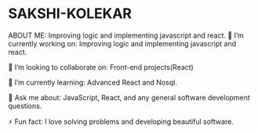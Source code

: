 # SAKSHI-KOLEKAR
ABOUT ME: Improving logic and implementing javascript and react.
🔭 I’m currently working on:
Improving logic and implementing javascript and react.

👯 I’m looking to collaborate on:
Front-end projects(React)

🌱 I’m currently learning:
Advanced React and Nosql.

💬 Ask me about:
JavaScript, React,  and any general software development questions.

⚡ Fun fact:
I love solving problems and developing beautiful software.
